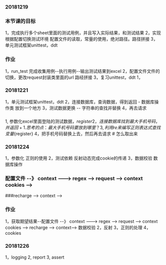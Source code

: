 ### 20181219
### 本节课的目标
1，完成执行多个sheet里面的测试用例，并且写入实际结果，和测试结果
2，实现根据配置切换测试环境 配置文件的读取，常量的使用，绝对路径。路径拼接
3，单元测试框架unittest，ddt

### 作业
1，run_test 完成收集用例--执行用例--输出测试结果到excel
2，配置文件文件的切换，更改request封装类里面的url 路经拼接
3，复习unittest，ddt
1，
### 20181221
1，单元测试框架unittest，ddt
2，连接数据库，查询数据，得到返回 - 数据库操作类 放到一个地方
3，测试数据更换 -- 字符串的查找并替换
4，再去请求
###
1, 参数化excel里面登陆的测试数据，${register}
2，连接数据库找到最大手机号码，并返回+1. 思考的点：最大手机号码要放到哪里？
3, 利用re来编写正则表达式查找变量${register}
4，把手机号码替换上去，然后再去请求 # 怎么取出来


### 20181224
1，参数化 正则的使用
2，测试依赖 反射动态完成cookie的传递
3，数据校验  数据库操作

### 配置文件 --》 context ---> regex --> request --> context cookies -->
###recharge --> context -->

### 作业
1，获取期望结果--配置文件 --》 context ---> regex --> request --> context cookies -->
recharge --> context--> 数据校验
2，反射
3，正则的处理
4，cookies


### 20181226
1，logging
2, report
3, assert


 



